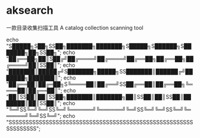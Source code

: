 # aksearch
一款目录收集扫描工具     A catalog collection scanning tool



echo "S█████╗S██╗SS██╗███████╗███████╗S█████╗S██████╗S███████╗██╗SS██╗";
echo "██╔══██╗██║S██╔╝██╔════╝██╔════╝██╔══██╗██╔══██╗██╔════╝██║SS██║";
echo "███████║█████╔╝S███████╗█████╗SS███████║██████╔╝███████╗███████║";
echo "██╔══██║██╔═██╗S╚════██║██╔══╝SS██╔══██║██╔══██╗╚════██║██╔══██║";
echo "██║SS██║██║SS██╗███████║███████╗██║SS██║██║SS██║███████║██║SS██║";
echo "╚═╝SS╚═╝╚═╝SS╚═╝╚══════╝╚══════╝╚═╝SS╚═╝╚═╝SS╚═╝╚══════╝╚═╝SS╚═╝";
echo "SSSSSSSSSSSSSSSSSSSSSSSSSSSSSSSSSSSSSSSSSSSSSSSSSSSSSSSSSSSSSSSS";

                                                                             
                                                                             
